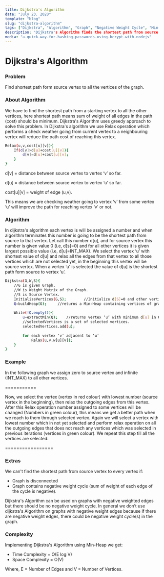 ```yaml
---
title: Dijkstra's Algorithm
date: "July 23, 2020"
template: "blog"
slug: "dijkstra-algorithm"
tags: ["Dijkstra", "Algorithm", "Graph", "Negative Weight Cycle", "Min-Heap"]
description: 'Dijkstra's Algorithm finds the shortest path from source vertex to all the vertices of the Graph.”.'
media: "a-quick-way-for-hashing-passwords-using-bcrypt-with-nodejs"
---
```


# Dijkstra's Algorithm

### Problem
Find shortest path form source vertex to all the vertices of the graph.
### About Algorithm
We have to find the shortest path from a starting vertex to all the other vertices, here shortest path means sum of weight of all edges in the path (cost) should be minimum. Dijkstra's Algorithm uses greedy approach to solve this problem. In Dijkstra's algorithm we use Relax operation which performs a check weather going from current vertex to a neighbouring vertex will reduce the path cost of reaching this vertex.
```sh
Relax(u,v,cost[u][v]){
    If(d[v]>d[u]+cost[u][v]){
		d[v]=d[u]+cost[u][v];
    }
}
```
d[v] = distance between source vertex to vertex ‘v’ so far.

d[u] = distance between source vertex to vertex ‘u’ so far.

cost[u][v] = weight of edge (u,v).

This means we are checking weather going to vertex ‘v’ from some vertex ‘u’ will improve the path for reaching vertex ‘v’ or not.

### Algorithm
In dijkstra's algorithm each vertex is will be assigned a number and when algorithm terminates this number is going to be the shortest path from source to that vertex. Let call this number d[u], and for source vertex this number is given value 0 (i.e, d[s]=0) and for all other vertices it is given largest possible value (i.e, d[u]=INT_MAX). We select the vertex ‘u’ with shortest value of d[u] and relax all the edges from that vertex to all those vertices which are not selected yet, in the beginning this vertex will be source vertex. When a vertex ‘u’ is selected the value of d[u] is the shortest path form source to vertex ‘u’. 
```sh
Dijkstra(G,W,S){
	//G is given Graph.
	//W is Weight Matrix of the Graph.
    //S is Source Vertex.
	InitializeVertices(G,S);		//Initialize d[S]=0 and other vertices to INT_MAX
	Q=buildHeap(G);		//returns a Min-Heap containing vertices of graph
	
	While(!Q.empty()){
		u=extractMin(Q);	//returns vertex ‘u’ with minimum d[u] in O(log V)
		//selectedVertices is a set of selected vertices. 
		selectedVertices.add(u); 
		
        for each vertex ‘v’ adjacent to ‘u’
			Relax(u,v,w[u][v]);
    }
}
```

### Example
In the following graph we assign zero to source vertex and infinite (INT_MAX) to all other vertices.

===========

Now, we select the vertex (vertex in red colour) with lowest number (source vertex in the beginning), then relax the outgoing edges from this vertex. After this Relax operation number assigned to some vertices will be changed (Numbers in green colour), this means we get a better path when we reach to them through selected vertex. Again we will select a vertex with lowest number which in not yet selected and perform relax operation on all the outgoing edges that does not reach any vertices which was selected in previous iterations (vertices in green colour). We repeat this step till all the vertices are selected.
 
=================

### Extras
We can't find the shortest path from source vertex to every vertex if:
- Graph is disconnected
- Graph contains negative weight cycle (sum of weight of each edge of the cycle is negative).

Dijkstra's Algorithm can be used on graphs with negative weighted edges but there should be no negative weight cycle. In general we don’t use dijkstra's Algorithm on graphs with negative weight edges because if there are negative weight edges, there could be negative weight cycle(s) in the graph.

### Complexity
Implementing Dijkstra's Algorithm using Min-Heap we get: 
- Time Complexity = O(E log V)
- Space Complexity = O(V)

Where, E = Number of Edges and V = Number of Vertices.
